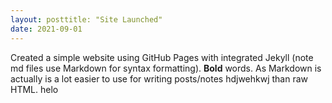 ```yaml
---
layout: posttitle: "Site Launched"
date: 2021-09-01
---
```

Created a simple website using GitHub Pages with integrated Jekyll (note md files use Markdown for syntax formatting).  **Bold** words.  As Markdown is actually is a lot easier to use for writing posts/notes hdjwehkwj than raw HTML. helo
